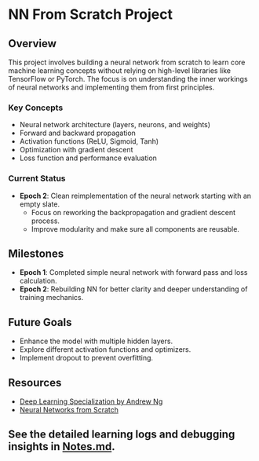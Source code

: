 # NN From Scratch Project

## Overview
This project involves building a neural network from scratch to learn core machine learning concepts without relying on high-level libraries like TensorFlow or PyTorch. The focus is on understanding the inner workings of neural networks and implementing them from first principles.

### Key Concepts
- Neural network architecture (layers, neurons, and weights)
- Forward and backward propagation
- Activation functions (ReLU, Sigmoid, Tanh)
- Optimization with gradient descent
- Loss function and performance evaluation

### Current Status
- **Epoch 2**: Clean reimplementation of the neural network starting with an empty slate.
  - Focus on reworking the backpropagation and gradient descent process.
  - Improve modularity and make sure all components are reusable.

## Milestones
- **Epoch 1**: Completed simple neural network with forward pass and loss calculation.
- **Epoch 2**: Rebuilding NN for better clarity and deeper understanding of training mechanics.

## Future Goals
- Enhance the model with multiple hidden layers.
- Explore different activation functions and optimizers.
- Implement dropout to prevent overfitting.

## Resources
- [Deep Learning Specialization by Andrew Ng](link)
- [Neural Networks from Scratch](link)

## See the detailed learning logs and debugging insights in [Notes.md](notes.md).
